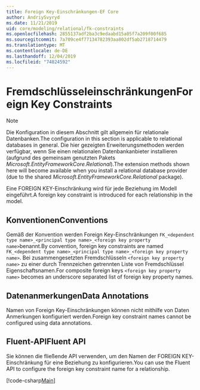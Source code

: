 ```yaml
---
title: Foreign Key-Einschränkungen-EF Core
author: AndriySvyryd
ms.date: 11/21/2019
uid: core/modeling/relational/fk-constraints
ms.openlocfilehash: 2855137adf2ba3c9edaabd15a05f7a209f00f685
ms.sourcegitcommit: 7a709ce4f77134782393aa802df5ab2718714479
ms.translationtype: MT
ms.contentlocale: de-DE
ms.lasthandoff: 12/04/2019
ms.locfileid: "74824592"
---
```

# <a name="foreign-key-constraints"></a><span data-ttu-id="0aca4-102">Fremdschlüsseleinschränkungen</span><span class="sxs-lookup"><span data-stu-id="0aca4-102">Foreign Key Constraints</span></span>

> [!NOTE]  
> <span data-ttu-id="0aca4-103">Die Konfiguration in diesem Abschnitt gilt allgemein für relationale Datenbanken.</span><span class="sxs-lookup"><span data-stu-id="0aca4-103">The configuration in this section is applicable to relational databases in general.</span></span> <span data-ttu-id="0aca4-104">Die hier gezeigten Erweiterungsmethoden werden verfügbar, wenn Sie einen relationalen Datenbankanbieter installieren (aufgrund des gemeinsam genutzten Pakets *Microsoft.EntityFrameworkCore.Relational*).</span><span class="sxs-lookup"><span data-stu-id="0aca4-104">The extension methods shown here will become available when you install a relational database provider (due to the shared *Microsoft.EntityFrameworkCore.Relational* package).</span></span>

<span data-ttu-id="0aca4-105">Eine FOREIGN KEY-Einschränkung wird für jede Beziehung im Modell eingeführt.</span><span class="sxs-lookup"><span data-stu-id="0aca4-105">A foreign key constraint is introduced for each relationship in the model.</span></span>

## <a name="conventions"></a><span data-ttu-id="0aca4-106">Konventionen</span><span class="sxs-lookup"><span data-stu-id="0aca4-106">Conventions</span></span>

<span data-ttu-id="0aca4-107">Gemäß der Konvention werden Foreign Key-Einschränkungen `FK_<dependent type name>_<principal type name>_<foreign key property name>`benannt.</span><span class="sxs-lookup"><span data-stu-id="0aca4-107">By convention, foreign key constraints are named `FK_<dependent type name>_<principal type name>_<foreign key property name>`.</span></span> <span data-ttu-id="0aca4-108">Bei zusammengesetzten Fremdschlüsseln `<foreign key property name>` zu einer durch Trennzeichen getrennten Liste von Fremdschlüssel Eigenschaftsnamen.</span><span class="sxs-lookup"><span data-stu-id="0aca4-108">For composite foreign keys `<foreign key property name>` becomes an underscore separated list of foreign key property names.</span></span>

## <a name="data-annotations"></a><span data-ttu-id="0aca4-109">Datenanmerkungen</span><span class="sxs-lookup"><span data-stu-id="0aca4-109">Data Annotations</span></span>

<span data-ttu-id="0aca4-110">Namen von Foreign Key-Einschränkungen können nicht mithilfe von Daten Anmerkungen konfiguriert werden.</span><span class="sxs-lookup"><span data-stu-id="0aca4-110">Foreign key constraint names cannot be configured using data annotations.</span></span>

## <a name="fluent-api"></a><span data-ttu-id="0aca4-111">Fluent-API</span><span class="sxs-lookup"><span data-stu-id="0aca4-111">Fluent API</span></span>

<span data-ttu-id="0aca4-112">Sie können die fließende API verwenden, um den Namen der FOREIGN KEY-Einschränkung für eine Beziehung zu konfigurieren.</span><span class="sxs-lookup"><span data-stu-id="0aca4-112">You can use the Fluent API to configure the foreign key constraint name for a relationship.</span></span>

[!code-csharp[Main](../../../../samples/core/Modeling/FluentAPI/Relational/RelationshipConstraintName.cs?name=Constraint&highlight=12)]
